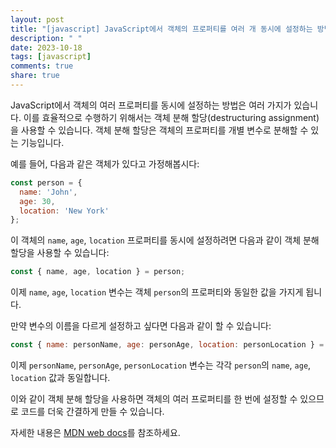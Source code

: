 ```yaml
---
layout: post
title: "[javascript] JavaScript에서 객체의 프로퍼티를 여러 개 동시에 설정하는 방법에 대해 알려주세요."
description: " "
date: 2023-10-18
tags: [javascript]
comments: true
share: true
---
```


JavaScript에서 객체의 여러 프로퍼티를 동시에 설정하는 방법은 여러 가지가 있습니다. 이를 효율적으로 수행하기 위해서는 객체 분해 할당(destructuring assignment)을 사용할 수 있습니다. 객체 분해 할당은 객체의 프로퍼티를 개별 변수로 분해할 수 있는 기능입니다.

예를 들어, 다음과 같은 객체가 있다고 가정해봅시다:

```javascript
const person = {
  name: 'John',
  age: 30,
  location: 'New York'
};
```

이 객체의 `name`, `age`, `location` 프로퍼티를 동시에 설정하려면 다음과 같이 객체 분해 할당을 사용할 수 있습니다:

```javascript
const { name, age, location } = person;
```

이제 `name`, `age`, `location` 변수는 객체 `person`의 프로퍼티와 동일한 값을 가지게 됩니다.

만약 변수의 이름을 다르게 설정하고 싶다면 다음과 같이 할 수 있습니다:

```javascript
const { name: personName, age: personAge, location: personLocation } = person;
```

이제 `personName`, `personAge`, `personLocation` 변수는 각각 `person`의 `name`, `age`, `location` 값과 동일합니다.

이와 같이 객체 분해 할당을 사용하면 객체의 여러 프로퍼티를 한 번에 설정할 수 있으므로 코드를 더욱 간결하게 만들 수 있습니다.

자세한 내용은 [MDN web docs](https://developer.mozilla.org/en-US/docs/Web/JavaScript/Reference/Operators/Destructuring_assignment)를 참조하세요.